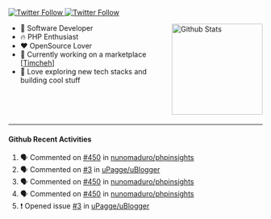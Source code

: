 <p>
  <a href="https://twitter.com/50bhan">
    <img alt="Twitter Follow" src="https://img.shields.io/twitter/follow/50bhan?color=1DA1F2&logo=twitter&style=for-the-badge">
  </a>
  
  <a href="https://www.linkedin.com/in/50bhan">
    <img alt="Twitter Follow" src="https://img.shields.io/badge/LinkedIn-0077B5?style=for-the-badge&logo=linkedin&logoColor=white">
  </a>
</p>

<img alt="Github Stats" src="https://github-readme-stats.vercel.app/api?username=50bhan&show_icons=true" align="right" height="180" />

- 🔭 Software Developer
- :fire: PHP Enthusiast
- :hearts: OpenSource Lover
- :mega: Currently working on a marketplace [[Timcheh](https://timcheh.com)]
- 🚀 Love exploring new tech stacks and building cool stuff

<br><br><br><hr>

#### Github Recent Activities
<!--START_SECTION:activity-->
1. 🗣 Commented on [#450](https://github.com/nunomaduro/phpinsights/issues/450) in [nunomaduro/phpinsights](https://github.com/nunomaduro/phpinsights)
2. 🗣 Commented on [#3](https://github.com/uPagge/uBlogger/issues/3) in [uPagge/uBlogger](https://github.com/uPagge/uBlogger)
3. 🗣 Commented on [#450](https://github.com/nunomaduro/phpinsights/issues/450) in [nunomaduro/phpinsights](https://github.com/nunomaduro/phpinsights)
4. 🗣 Commented on [#450](https://github.com/nunomaduro/phpinsights/issues/450) in [nunomaduro/phpinsights](https://github.com/nunomaduro/phpinsights)
5. ❗️ Opened issue [#3](https://github.com/uPagge/uBlogger/issues/3) in [uPagge/uBlogger](https://github.com/uPagge/uBlogger)
<!--END_SECTION:activity-->
